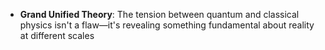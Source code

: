 - **Grand Unified Theory**: The tension between quantum and classical physics isn't a flaw—it's revealing something fundamental about reality at different scales